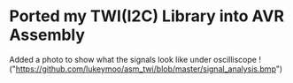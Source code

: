 # Ported my TWI(I2C) Library into AVR Assembly

Added a photo to show what the signals look like under oscilliscope
!("https://github.com/lukeymoo/asm_twi/blob/master/signal_analysis.bmp")
